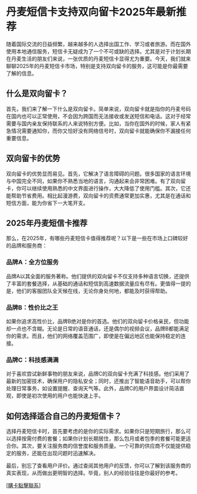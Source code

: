 # 丹麦短信卡支持双向留卡2025年最新推荐

随着国际交流的日益频繁，越来越多的人选择出国工作、学习或者旅游。而在国外使用本地通信服务，短信卡无疑成为了一个不可或缺的选择。尤其是对于计划长期在丹麦生活的朋友们来说，一张优质的丹麦短信卡显得尤为重要。今天，我们就来聊聊2025年的丹麦短信卡市场，特别是支持双向留卡的服务，这可能是你最需要了解的信息。

## 什么是双向留卡？

首先，我们来了解一下什么是双向留卡。简单来说，双向留卡就是指你的丹麦号码在国内也可以正常使用，不会因为跨国而无法接收或发送短信和电话。这对于经常需要与国内亲友保持联系的人来说特别方便。比如，当你在国外的时候，家人有紧急情况需要通知你，而你又恰好没有网络信号时，双向留卡就能确保你不漏接任何重要信息。

## 双向留卡的优势

双向留卡的优势显而易见。首先，它解决了语言障碍的问题。很多国家的语言环境与中国完全不同，如果你不熟悉当地的语言，沟通起来会非常困难。有了双向留卡，你可以继续使用熟悉的中文界面进行操作，大大降低了使用门槛。其次，它还能帮助节省费用。相比起漫游费，双向留卡的资费通常更加实惠，尤其是在通话和短信方面，能为你省下一大笔开支。

## 2025年丹麦短信卡推荐

那么，在2025年，有哪些丹麦短信卡值得推荐呢？以下是一些在市场上口碑较好的品牌和服务商：

### 品牌A：全方位服务

品牌A以其全面的服务著称。他们提供的双向留卡不仅支持多种语言切换，还提供了丰富的套餐选择，从基础的通话和短信到高速数据流量应有尽有。更值得一提的是，他们的客服团队全天候在线，无论你身处何地，都能及时获得帮助。

### 品牌B：性价比之王

如果你追求高性价比，品牌B绝对是你的首选。他们的双向留卡价格亲民，但功能却一点也不含糊。无论是日常的语音通话，还是偶尔的视频会议，品牌B都能满足你的需求。而且，他们的网络覆盖范围广，即使是在偏远地区也能保持稳定的连接。

### 品牌C：科技感满满

对于喜欢尝试新鲜事物的朋友来说，品牌C的双向留卡充满了科技感。他们采用了最新的加密技术，确保用户的隐私安全；同时，还推出了智能语音助手，可以帮你处理日常事务，如设置提醒、查询天气等。此外，品牌C的用户界面设计简洁直观，即使是初次使用的用户也能快速上手。

## 如何选择适合自己的丹麦短信卡？

选择丹麦短信卡时，首先要考虑的是你的实际需求。如果你只是短期旅行，那么可以选择按需付费的套餐；如果你计划长期居住，那么包月或者包季的套餐可能更适合你。其次，要关注服务商的信誉度和服务质量。一个可靠的供应商不仅能提供稳定的服务，还能在出现问题时迅速解决。

最后，别忘了查看用户评价。通过查阅其他用户的反馈，你可以了解到该服务商的真实表现，从而做出更明智的选择。毕竟，别人的经验往往是你最好的参考。

[[購卡點擊聯系](https://t.me/s/SXDXQF)]